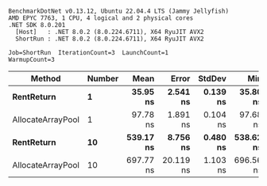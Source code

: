 ```

BenchmarkDotNet v0.13.12, Ubuntu 22.04.4 LTS (Jammy Jellyfish)
AMD EPYC 7763, 1 CPU, 4 logical and 2 physical cores
.NET SDK 8.0.201
  [Host]   : .NET 8.0.2 (8.0.224.6711), X64 RyuJIT AVX2
  ShortRun : .NET 8.0.2 (8.0.224.6711), X64 RyuJIT AVX2

Job=ShortRun  IterationCount=3  LaunchCount=1  
WarmupCount=3  

```
| Method            | Number | Mean      | Error     | StdDev   | Min       | Max       | Allocated |
|------------------ |------- |----------:|----------:|---------:|----------:|----------:|----------:|
| **RentReturn**        | **1**      |  **35.95 ns** |  **2.541 ns** | **0.139 ns** |  **35.80 ns** |  **36.08 ns** |         **-** |
| AllocateArrayPool | 1      |  97.78 ns |  1.891 ns | 0.104 ns |  97.68 ns |  97.89 ns |         - |
| **RentReturn**        | **10**     | **539.17 ns** |  **8.756 ns** | **0.480 ns** | **538.62 ns** | **539.53 ns** |         **-** |
| AllocateArrayPool | 10     | 697.77 ns | 20.119 ns | 1.103 ns | 696.56 ns | 698.71 ns |         - |
